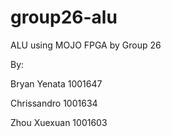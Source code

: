 # group26-alu
ALU using MOJO FPGA by Group 26



By:

Bryan Yenata 1001647

Chrissandro 1001634

Zhou Xuexuan 1001603
